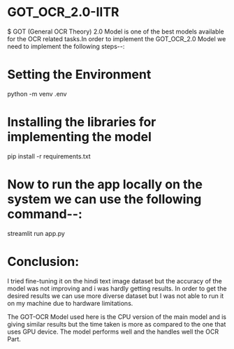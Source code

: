 # GOT_OCR_2.0-IITR

$ GOT (General OCR Theory) 2.0 Model is one of the best models available for the OCR related tasks.In order to implement the GOT_OCR_2.0 Model we need to implement the following steps--:

# Setting the Environment

python -m venv .env

# Installing the libraries for implementing the model

pip install -r requirements.txt

# Now to run the app locally on the system we can use the following command--:

streamlit run app.py

# Conclusion:

I tried fine-tuning it on the hindi text image dataset but the accuracy of the model was not improving and i was hardly getting results. In order to get the desired results we can use more diverse dataset but I was not able to run it on my machine due to hardware limitations.

The GOT-OCR Model used here is the CPU version of the main model and is giving similar results but the time taken is more as compared to the one that uses GPU device. The model performs well and the handles well the OCR Part.
